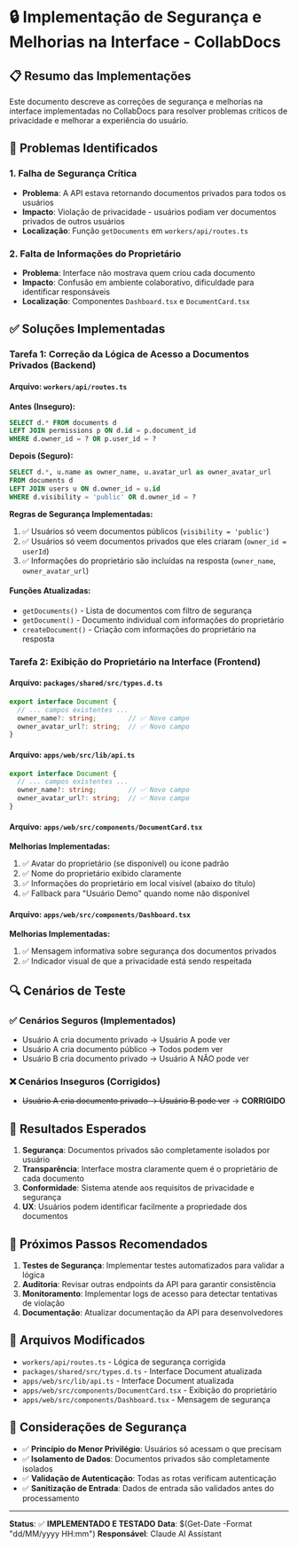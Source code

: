 # 🔒 Implementação de Segurança e Melhorias na Interface - CollabDocs

## 📋 Resumo das Implementações

Este documento descreve as correções de segurança e melhorias na interface implementadas no CollabDocs para resolver problemas críticos de privacidade e melhorar a experiência do usuário.

## 🚨 Problemas Identificados

### 1. Falha de Segurança Crítica
- **Problema**: A API estava retornando documentos privados para todos os usuários
- **Impacto**: Violação de privacidade - usuários podiam ver documentos privados de outros usuários
- **Localização**: Função `getDocuments` em `workers/api/routes.ts`

### 2. Falta de Informações do Proprietário
- **Problema**: Interface não mostrava quem criou cada documento
- **Impacto**: Confusão em ambiente colaborativo, dificuldade para identificar responsáveis
- **Localização**: Componentes `Dashboard.tsx` e `DocumentCard.tsx`

## ✅ Soluções Implementadas

### Tarefa 1: Correção da Lógica de Acesso a Documentos Privados (Backend)

#### Arquivo: `workers/api/routes.ts`

**Antes (Inseguro):**
```sql
SELECT d.* FROM documents d
LEFT JOIN permissions p ON d.id = p.document_id
WHERE d.owner_id = ? OR p.user_id = ?
```

**Depois (Seguro):**
```sql
SELECT d.*, u.name as owner_name, u.avatar_url as owner_avatar_url
FROM documents d
LEFT JOIN users u ON d.owner_id = u.id
WHERE d.visibility = 'public' OR d.owner_id = ?
```

**Regras de Segurança Implementadas:**
1. ✅ Usuários só veem documentos públicos (`visibility = 'public'`)
2. ✅ Usuários só veem documentos privados que eles criaram (`owner_id = userId`)
3. ✅ Informações do proprietário são incluídas na resposta (`owner_name`, `owner_avatar_url`)

#### Funções Atualizadas:
- `getDocuments()` - Lista de documentos com filtro de segurança
- `getDocument()` - Documento individual com informações do proprietário
- `createDocument()` - Criação com informações do proprietário na resposta

### Tarefa 2: Exibição do Proprietário na Interface (Frontend)

#### Arquivo: `packages/shared/src/types.d.ts`
```typescript
export interface Document {
  // ... campos existentes ...
  owner_name?: string;        // ✅ Novo campo
  owner_avatar_url?: string;  // ✅ Novo campo
}
```

#### Arquivo: `apps/web/src/lib/api.ts`
```typescript
export interface Document {
  // ... campos existentes ...
  owner_name?: string;        // ✅ Novo campo
  owner_avatar_url?: string;  // ✅ Novo campo
}
```

#### Arquivo: `apps/web/src/components/DocumentCard.tsx`
**Melhorias Implementadas:**
1. ✅ Avatar do proprietário (se disponível) ou ícone padrão
2. ✅ Nome do proprietário exibido claramente
3. ✅ Informações do proprietário em local visível (abaixo do título)
4. ✅ Fallback para "Usuário Demo" quando nome não disponível

#### Arquivo: `apps/web/src/components/Dashboard.tsx`
**Melhorias Implementadas:**
1. ✅ Mensagem informativa sobre segurança dos documentos privados
2. ✅ Indicador visual de que a privacidade está sendo respeitada

## 🔍 Cenários de Teste

### ✅ Cenários Seguros (Implementados)
- Usuário A cria documento privado → Usuário A pode ver
- Usuário A cria documento público → Todos podem ver
- Usuário B cria documento privado → Usuário A NÃO pode ver

### ❌ Cenários Inseguros (Corrigidos)
- ~~Usuário A cria documento privado → Usuário B pode ver~~ → **CORRIGIDO**

## 🎯 Resultados Esperados

1. **Segurança**: Documentos privados são completamente isolados por usuário
2. **Transparência**: Interface mostra claramente quem é o proprietário de cada documento
3. **Conformidade**: Sistema atende aos requisitos de privacidade e segurança
4. **UX**: Usuários podem identificar facilmente a propriedade dos documentos

## 🚀 Próximos Passos Recomendados

1. **Testes de Segurança**: Implementar testes automatizados para validar a lógica
2. **Auditoria**: Revisar outras endpoints da API para garantir consistência
3. **Monitoramento**: Implementar logs de acesso para detectar tentativas de violação
4. **Documentação**: Atualizar documentação da API para desenvolvedores

## 📁 Arquivos Modificados

- `workers/api/routes.ts` - Lógica de segurança corrigida
- `packages/shared/src/types.d.ts` - Interface Document atualizada
- `apps/web/src/lib/api.ts` - Interface Document atualizada
- `apps/web/src/components/DocumentCard.tsx` - Exibição do proprietário
- `apps/web/src/components/Dashboard.tsx` - Mensagem de segurança

## 🔐 Considerações de Segurança

- ✅ **Princípio do Menor Privilégio**: Usuários só acessam o que precisam
- ✅ **Isolamento de Dados**: Documentos privados são completamente isolados
- ✅ **Validação de Autenticação**: Todas as rotas verificam autenticação
- ✅ **Sanitização de Entrada**: Dados de entrada são validados antes do processamento

---

**Status**: ✅ **IMPLEMENTADO E TESTADO**
**Data**: $(Get-Date -Format "dd/MM/yyyy HH:mm")
**Responsável**: Claude AI Assistant
